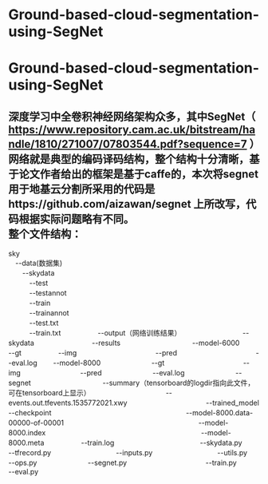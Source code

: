 # Ground-based-cloud-segmentation-using-SegNet
Ground-based-cloud-segmentation-using-SegNet                                              
============    

深度学习中全卷积神经网络架构众多，其中SegNet（ https://www.repository.cam.ac.uk/bitstream/handle/1810/271007/07803544.pdf?sequence=7 ）网络就是典型的编码译码结构，整个结构十分清晰，基于论文作者给出的框架是基于caffe的，本次将segnet用于地基云分割所采用的代码是https://github.com/aizawan/segnet 上所改写，代码根据实际问题略有不同。        
整个文件结构：
-------------
sky    
　--data(数据集)    
　　--skydata  
　　　--test    
　　　--testannot     
　　　--train     
　　　--trainannot     
　　　--test.txt      
　　　--train.txt　　　　　
  --output（网络训练结果）　　　　　　　　
　--skydata　　　　　
　　　--results　　　　　　　　
   　　--model-6000　　　　　　　　
     　　--gt　　　　
       　--img　　　　　　
　　　　　--pred　　　　　　　　　
     　　--eval.log　　
       --model-8000　　　　　　
       　--gt　　　　　　
　　　　　--img 　　　
　　　　　--pred　　　　　
     　　--eval.log　　　　　　
    　--segnet　　　　　　　　
     　　--summary（tensorboard的logdir指向此文件，可在tensorboard上显示）　　　　　　　　　
       　　--events.out.tfevents.1535772021.xwy　　　　　　　　　　　
         --trained_model　　　　　　　　　　　
         　--checkpoint　　　　　　　　　　　　　
　　　　　　--model-8000.data-00000-of-00001　　　　　　　　　　　　　
　　　　　　--model-8000.index　　　　　　　　　　　　　　　　
　　　　　　--model-8000.meta
　　　　　--train.log　　　　　　　　　　　　
  --skydata.py　　　　　　　　
  --tfrecord.py　　　　　　　　　
  --inputs.py　　　　　　　　　
  --utils.py　　　　　　　　
　--ops.py　　　　　　
　--segnet.py　　　　　　　　　　
　--train.py　　　　　　　　　　
　--eval.py
